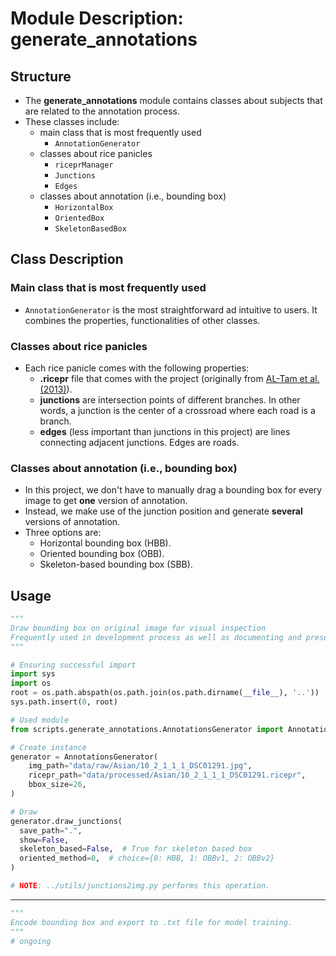 # Module Description: generate_annotations

## Structure

- The **generate_annotations** module contains classes about subjects that are related to the annotation process.
- These classes include:
  - main class that is most frequently used
    - `AnnotationGenerator`
  - classes about rice panicles
    - `riceprManager`
    - `Junctions`
    - `Edges`
  - classes about annotation (i.e., bounding box)
    - `HorizontalBox` 
    - `OrientedBox`
    - `SkeletonBasedBox`

## Class Description

### Main class that is most frequently used

- `AnnotationGenerator` is the most straightforward ad intuitive to users. It combines the properties, functionalities of other classes.

### Classes about rice panicles

- Each rice panicle comes with the following properties:
  - **.ricepr** file that comes with the project (originally from [AL-Tam et al. (2013)](https://link.springer.com/article/10.1186/1471-2229-13-122)).
  - **junctions** are intersection points of different branches. In other words, a junction is the center of a crossroad where each road is a branch.
  - **edges** (less important than junctions in this project) are lines connecting adjacent junctions. Edges are roads.

### Classes about annotation (i.e., bounding box)

- In this project, we don't have to manually drag a bounding box for every image to get **one** version of annotation. 
- Instead, we make use of the junction position and generate **several** versions of annotation.
- Three options are:
  - Horizontal bounding box (HBB).
  - Oriented bounding box (OBB).
  - Skeleton-based bounding box (SBB).

## Usage

```python
"""
Draw bounding box on original image for visual inspection
Frequently used in development process as well as documenting and presenting.
"""

# Ensuring successful import
import sys
import os
root = os.path.abspath(os.path.join(os.path.dirname(__file__), '..'))
sys.path.insert(0, root)

# Used module
from scripts.generate_annotations.AnnotationsGenerator import AnnotationsGenerator

# Create instance
generator = AnnotationsGenerator(
    img_path="data/raw/Asian/10_2_1_1_1_DSC01291.jpg",
    ricepr_path="data/processed/Asian/10_2_1_1_1_DSC01291.ricepr",
    bbox_size=26,
)

# Draw
generator.draw_junctions(
  save_path=".",
  show=False,
  skeleton_based=False,  # True for skeleton based box
  oriented_method=0,  # choice={0: HBB, 1: OBBv1, 2: OBBv2}
)

# NOTE: ../utils/junctions2img.py performs this operation.
```

---

```python
"""
Encode bounding box and export to .txt file for model training.
"""
# ongoing
```
